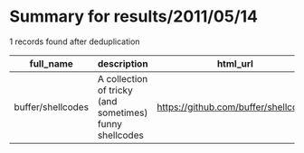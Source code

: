 
# Summary for results/2011/05/14
    
1 records found after deduplication

| full_name | description | html_url | matched_list | matched_count | pushed_at | size | stargazers_count | language | forks_count |
|-------------------|---------------------------------------------------------|--------------------------------------|----------------|-----------------|---------------------------|--------|--------------------|------------|---------------|
| buffer/shellcodes | A collection of tricky (and sometimes) funny shellcodes | https://github.com/buffer/shellcodes | ['shellcode'] | 1 | 2011-05-14 17:49:25+00:00 | 93 | 20 | C | 9 |

